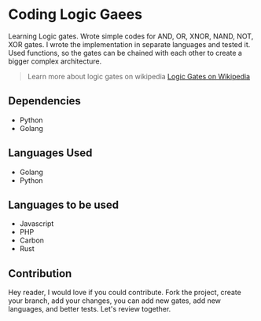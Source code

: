 # Coding Logic Gaees
Learning Logic gates. Wrote simple codes for AND, OR, XNOR, NAND, NOT, XOR gates. I wrote the implementation in separate languages and tested it. Used functions, so the gates can be chained with each other to create a bigger complex architecture.

> Learn more about logic gates on wikipedia [Logic Gates on Wikipedia](https://simple.wikipedia.org/wiki/Logic_gate)

## Dependencies
- Python
- Golang

## Languages Used
- Golang
- Python

## Languages to be used
- Javascript
- PHP
- Carbon
- Rust


## Contribution
Hey reader, I would love if you could contribute. Fork the project, create your branch, add your changes, you can add new gates, add new languages, and better tests. Let's review together.
